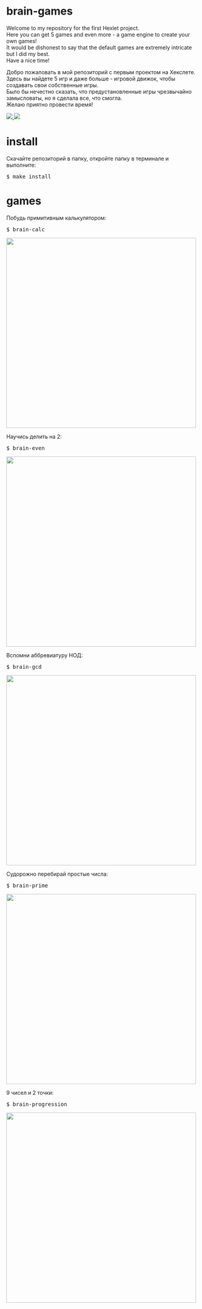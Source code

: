 # brain-games

Welcome to my repository for the first Hexlet project.
<br>Here you can get 5 games and even more - a game engine to create your own games!
<br>It would be dishonest to say that the default games are extremely intricate
but I did my best.
<br>Have a nice time!

Добро пожаловать в мой репозиторий с первым проектом на Хекслете.
<br>Здесь вы найдете 5 игр и даже больше - игровой движок, чтобы создавать свои собственные игры.
<br>Было бы нечестно сказать, что предустановленные игры чрезвычайно замысловаты,
но я сделала все, что смогла.
<br>Желаю приятно провести время!

<a href="https://codeclimate.com/github/tek-gal/frontend-project-lvl1/maintainability">
  <img src="https://api.codeclimate.com/v1/badges/f6a0553eccf9656461c8/maintainability" />
</a>
<a href="https://travis-ci.org/tek-gal/frontend-project-lvl1">
  <img src="https://travis-ci.com/tek-gal/frontend-project-lvl1.svg?branch=master" />
</a>
<br>

# install
Скачайте репозиторий в папку, откройте папку в терминале и выполните:
<pre>$ make install</pre>

# games
Побудь примитивным калькулятором:
<pre>$ brain-calc</pre>
<a href="https://asciinema.org/a/bXPiCjjCFJxsyB2MO14BDyT2q"><img src="https://asciinema.org/a/bXPiCjjCFJxsyB2MO14BDyT2q.png" width="500"/></a>

Научись делить на 2:
<pre>$ brain-even</pre>
<a href="https://asciinema.org/a/kR94SiWodXGXvFmrlCfCh6Afa"><img src="https://asciinema.org/a/kR94SiWodXGXvFmrlCfCh6Afa.png" width="500"/></a>

Вспомни аббревиатуру НОД:
<pre>$ brain-gcd</pre>
<a href="https://asciinema.org/a/fxZqVsvea9Xd83EJr7jLgWmhS"><img src="https://asciinema.org/a/fxZqVsvea9Xd83EJr7jLgWmhS.png" width="500"/></a>

Судорожно перебирай простые числа:
<pre>$ brain-prime</pre>
<a href="https://asciinema.org/a/QxGcvq8i7Kz8VwIiKZY6iLFsN"><img src="https://asciinema.org/a/QxGcvq8i7Kz8VwIiKZY6iLFsN.png" width="500"/></a>

9 чисел и 2 точки:
<pre>$ brain-progression</pre>
<a href="https://asciinema.org/a/c14o1dxhElY5xfgObd0jrBg1A"><img src="https://asciinema.org/a/c14o1dxhElY5xfgObd0jrBg1A.png" width="500"/></a>

